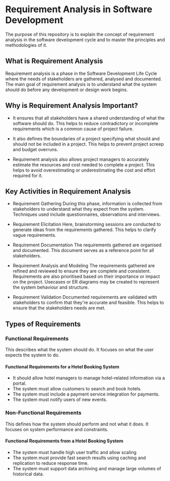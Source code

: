 # Requirement Analysis in Software Development
The purpose of this repository is to explain the concept of requirement analysis in the software development cycle and to master the principles and methodologies of it.

## What is Requirement Analysis
Requirement analysis is a phase in the Software Development Life Cycle where the needs of stakeholders are gathered, analysed and documented. The main goal of requirement analysis is to understand what the system should do before any development or design work begins.

## Why is Requirement Analysis Important?
- It ensures that all stakeholders have a shared understanding of what the software should do. This helps to reduce contradictory or incomplete requirements which is a common cause of project failure.

- It also defines the boundaries of a project specifying what should and should not be included in a project. This helps to prevent project screep and budget overruns.

- Requirement analysis also allows project managers to accurately estimate the resources and cost needed to complete a project. This helps to avoid overestimating or underestimating the cost and effort required for it.


## Key Activities in Requirement Analysis
- Requirement Gathering
During this phase, information is collected from stakeholders to understand what they expect from the system. Techniques used include questionnaires, observations and interviews.

- Requirement Elicitation
Here, brainstorming sessions are conducted to generate ideas from the requirements gathered. This helps to clarify vague requirements.

- Requirement Documentation
The requirements gathered are organised and documented. This document serves as a reference point for all stakeholders.

- Requirement Analysis and Modeling
The requirements gathered are refined and reviewed to ensure they are complete and consistent. Requirements are also prioritised based on their importance or impact on the project. Usecases or ER diagrams may be created to represent the system behaviour and structure.

- Requirement Validation
Documented requirements are validated with stakeholders to confirm that they're accurate and feasible. This helps to ensure that the stakeholders needs are met.


## Types of Requirements
### Functional Requirements
This describes what the system should do. It focuses on what the user expects the system to do.

#### Functional Requirements for a Hotel Booking System
- It should allow hotel managers to manage hotel-related information via a portal.
- The system must allow customers to search and book hotels.
- The system must include a payment service integration for payments.
- The system must notify users of new events.

### Non-Functional Requirements
This defines how the system should perform and not what it does. It focuses on system performance and constraints.

#### Functional Requirements from a Hotel Booking System
- The system must handle high user traffic and allow scaling
- The system must provide fast search results using caching and replication to reduce response time.
- The system must support data archiving and manage large volumes of historical data.

